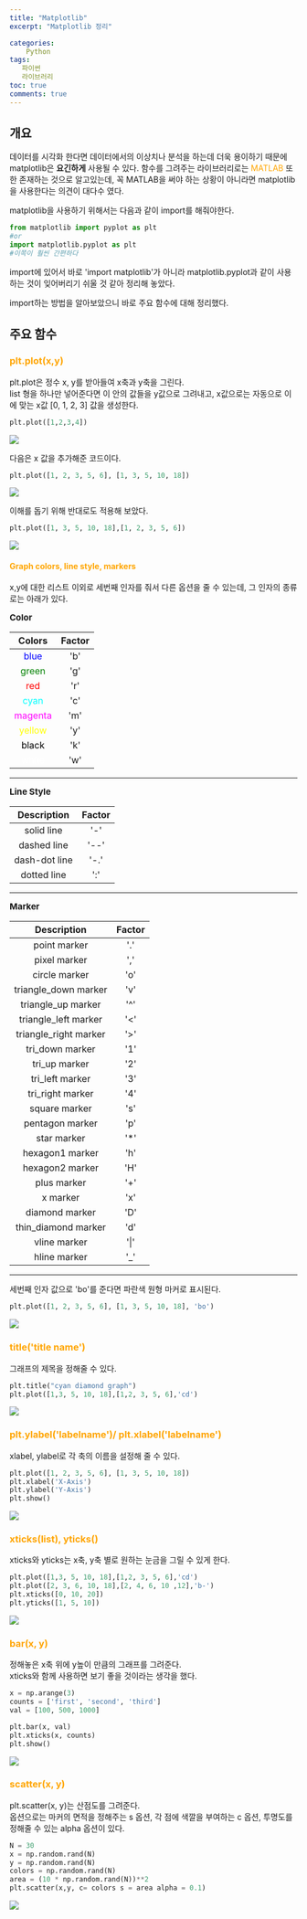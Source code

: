 ```yaml
---
title: "Matplotlib"
excerpt: "Matplotlib 정리"

categories:
    Python
tags:
   파이썬
   라이브러리
toc: true
comments: true
---
```


## 개요  
 데이터를 시각화 한다면 데이터에서의 이상치나 분석을 하는데 더욱 용이하기 때문에 matplotlib은  __요긴하게__ 사용될 수 있다. 
함수를 그려주는 라이브러리로는 <span style = "color : orange">MATLAB</span> 또한 존재하는 것으로 알고있는데, 꼭 MATLAB을 써야 하는 상황이 아니라면 matplotlib을 사용한다는 의견이 대다수 였다.  
  
matplotlib을 사용하기 위해서는 다음과 같이 import를 해줘야한다.  
```python
from matplotlib import pyplot as plt
#or
import matplotlib.pyplot as plt
#이쪽이 훨씬 간편하다
```
import에 있어서 바로 'import matplotlib'가 아니라 matplotlib.pyplot과 같이 사용하는 것이 잊어버리기 쉬울 것 같아 정리해 놓았다.  
  
import하는 방법을 알아보았으니 바로 주요 함수에 대해 정리했다.  

## 주요 함수  
### <span style = "color : orange">plt.plot(x,y)</span>  
 plt.plot은 정수 x, y를 받아들여 x축과 y축을 그린다.  
 list 형을 하나만 넣어준다면 이 안의 값들을
 y값으로 그려내고, x값으로는 자동으로 이에  맞는 x값 [0, 1, 2, 3] 값을 생성한다. 

```python
plt.plot([1,2,3,4])
```  
<img src = "../../assets/images/matplotlib/matplotlib_plot1.png">  

다음은 x 값을 추가해준 코드이다.  
```python
plt.plot([1, 2, 3, 5, 6], [1, 3, 5, 10, 18])
```  
<img src = "../../assets/images/matplotlib/matplotlib_plot2.png">  
  
이해를 돕기 위해 반대로도 적용해 보았다.  
```python
plt.plot([1, 3, 5, 10, 18],[1, 2, 3, 5, 6])
```  
<img src = "../../assets/images/matplotlib/matplotlib_plot3.png">  

#### <span style = "color : orange">Graph colors, line style, markers</span>  
x,y에 대한 리스트 이외로 세번째 인자를 줘서 다른 옵션을 줄 수 있는데, 그 인자의 종류로는 아래가 있다.  

<strong><span style= "font-size :15px">Color</span></strong>  
  
|Colors|Factor|  
|:---:|:---:|  
|<span style = "color:blue">blue</span>|'b'|  
|<span style = "color:green">green</span>|'g'|    
|<span style = "color:red">red</span>|'r'|  
|<span style = "color:cyan">cyan</span>|'c'  
|<span style = "color:magenta">magenta</span>|'m'|  
|<span style = "color:yellow">yellow</span>|'y'|  
|<span style = "color:black">black</span>|'k'|  
|<span style = "color:white">white</span>|'w'|  

--------------------  

<strong><span style= "font-size :15px">Line Style</span></strong>  

|Description|Factor|  
|:---:|:---:|  
|solid line|'-'|  
|dashed line|'--'|  
|dash-dot line|'-.'|
|dotted line|':'|  

--------------------
<strong><span style= "font-size :15px">Marker</span></strong>  

|Description|Factor|  
|:---:|:---:|  
|point marker|'.'|  
|pixel marker|','|  
|circle marker|'o'|  
|triangle_down marker|'v'|  
|triangle_up marker|'^'|  
|triangle_left marker|'<'|  
|triangle_right marker|'>'|  
|tri_down marker|'1'|  
|tri_up marker|'2'|  
|tri_left marker|'3'|  
|tri_right marker|'4'|  
|square marker|'s'|  
|pentagon marker|'p'|  
|star marker|'*'|  
|hexagon1 marker|'h'|  
|hexagon2 marker|'H'|  
|plus marker|'+'|  
|x marker|'x'|  
|diamond marker|'D'|  
|thin_diamond marker|'d'|  
|vline marker|'\|'|  
|hline marker|'_'|  
  
  ----------------
세번째 인자 값으로 'bo'를 준다면 파란색 원형 마커로 표시된다.
```python
plt.plot([1, 2, 3, 5, 6], [1, 3, 5, 10, 18], 'bo')
```  
<img src = "../../assets/images/matplotlib/matplot_bluedotted.png">  

### <span style = "color : orange">title('title name')</span>  
그래프의 제목을 정해줄 수 있다.  

```python  
plt.title("cyan diamond graph")
plt.plot([1,3, 5, 10, 18],[1,2, 3, 5, 6],'cd')
```  

<img src = "../../assets/images/matplotlib/matplotlib_title.png">

### <span style = "color : orange">plt.ylabel('labelname')/ plt.xlabel('labelname')</span>  

xlabel, ylabel로 각 축의 이름을 설정해 줄 수 있다.  
```python
plt.plot([1, 2, 3, 5, 6], [1, 3, 5, 10, 18])
plt.xlabel('X-Axis')
plt.ylabel('Y-Axis')
plt.show()
```
<img src = "../../assets/images/matplotlib/matplotlib_x_ylabel.png">  

### <span style = "color : orange">xticks(list), yticks()</span>  
xticks와 yticks는 x축, y축 별로 원하는 눈금을 그릴 수 있게 한다.  

```python
plt.plot([1,3, 5, 10, 18],[1,2, 3, 5, 6],'cd')
plt.plot([2, 3, 6, 10, 18],[2, 4, 6, 10 ,12],'b-')
plt.xticks([0, 10, 20])
plt.yticks([1, 5, 10])
```  
<img src = "../../assets/images/matplotlib/matplotlib_xyticks.png">

### <span style = "color : orange">bar(x, y)</span>  
정해놓은 x축 위에 y높이 만큼의 그래프를 그려준다.  
xticks와 함께 사용하면 보기 좋을 것이라는 생각을 했다.  

```python
x = np.arange(3)
counts = ['first', 'second', 'third']
val = [100, 500, 1000]

plt.bar(x, val)
plt.xticks(x, counts)
plt.show()
```  
<img src = "../../assets/images/matplotlib/matplotlib_bar.png">  

### <span style = "color : orange">scatter(x, y)</span>  
plt.scatter(x, y)는 산점도를 그려준다.  
옵션으로는 마커의 면적을 정해주는 s 옵션, 각 점에 색깔을 부여하는 c 옵션, 투명도를 정해줄 수 있는 alpha 옵션이 있다.  

  
```python
N = 30
x = np.random.rand(N)
y = np.random.rand(N)
colors = np.random.rand(N)
area = (10 * np.random.rand(N))**2
plt.scatter(x,y, c= colors s = area alpha = 0.1)
```  
<img src = "../../assets/images/matplotlib/matplotlib_scatter.png">